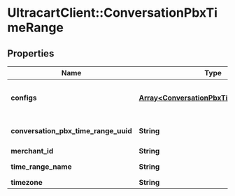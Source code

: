 # UltracartClient::ConversationPbxTimeRange

## Properties
Name | Type | Description | Notes
------------ | ------------- | ------------- | -------------
**configs** | [**Array&lt;ConversationPbxTimeRangeConfig&gt;**](ConversationPbxTimeRangeConfig.md) | Configurations for all ranges in this time range | [optional] 
**conversation_pbx_time_range_uuid** | **String** | Conversation Pbx Time Range UUID | [optional] 
**merchant_id** | **String** | Merchant Id | [optional] 
**time_range_name** | **String** | Time range name | [optional] 
**timezone** | **String** | Timezone | [optional] 


